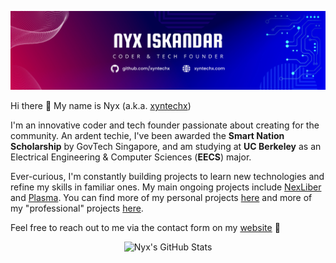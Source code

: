 [![Profile Banner](https://raw.githubusercontent.com/xyntechx/xyntechx/master/banner.png)](https://xyntechx.com)

Hi there 👋 My name is Nyx (a.k.a. [xyntechx](https://xyntechx.com))

I'm an innovative coder and tech founder passionate about creating for the community. An ardent techie, I've been awarded the **Smart Nation Scholarship** by GovTech Singapore, and am studying at **UC Berkeley** as an Electrical Engineering & Computer Sciences (**EECS**) major.

Ever-curious, I'm constantly building projects to learn new technologies and refine my skills in familiar ones. My main ongoing projects include [NexLiber](https://nexliber.com/) and [Plasma](https://github.com/teamxynlab/plasma). You can find more of my personal projects [here](https://github.com/xyntechx?tab=repositories) and more of my "professional" projects [here](https://github.com/teamxynlab).

Feel free to reach out to me via the contact form on my [website](https://xyntechx.com#contact) 🚀

<p align="center">
  <img src="https://github-readme-stats.vercel.app/api?username=xyntechx&theme=slateorange" alt="Nyx's GitHub Stats" width="300" />
</p>
